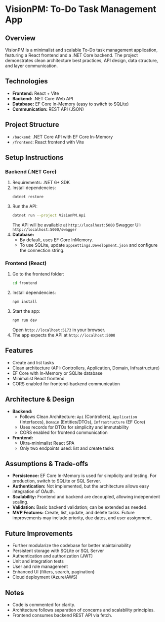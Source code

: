# VisionPM: To-Do Task Management App

## Overview

VisionPM is a minimalist and scalable To-Do task management application, featuring a React frontend and a .NET Core backend. The project demonstrates clean architecture best practices, API design, data structure, and layer communication.

## Technologies

- **Frontend:** React + Vite
- **Backend:** .NET Core Web API
- **Database:** EF Core In-Memory (easy to switch to SQLite)
- **Communication:** REST API (JSON)

## Project Structure

- `/backend`: .NET Core API with EF Core In-Memory
- `/frontend`: React frontend with Vite

## Setup Instructions

### Backend (.NET Core)
1. Requirements: .NET 6+ SDK
2. Install dependencies:
	```sh
	dotnet restore
	```
3. Run the API:
	```sh
	dotnet run --project VisionPM.Api
	```
	The API will be available at `http://localhost:5000`
	Swagger UI: `http://localhost:5000/swagger`
4. **Database:**
	- By default, uses EF Core InMemory.
	- To use SQLite, update `appsettings.Development.json` and configure the connection string.

### Frontend (React)
1. Go to the frontend folder:
	```sh
	cd frontend
	```
2. Install dependencies:
	```sh
	npm install
	```
3. Start the app:
	```sh
	npm run dev
	```
	Open `http://localhost:5173` in your browser.
4. The app expects the API at `http://localhost:5000`

## Features

- Create and list tasks
- Clean architecture (API: Controllers, Application, Domain, Infrastructure)
- EF Core with In-Memory or SQLite database
- Minimalist React frontend
- CORS enabled for frontend-backend communication

## Architecture & Design

- **Backend:**
  - Follows Clean Architecture: `Api` (Controllers), `Application` (Interfaces), `Domain` (Entities/DTOs), `Infrastructure` (EF Core)
  - Uses records for DTOs for simplicity and immutability
  - CORS enabled for frontend communication
- **Frontend:**
  - Ultra-minimalist React SPA
  - Only two endpoints used: list and create tasks

## Assumptions & Trade-offs

- **Persistence:** EF Core In-Memory is used for simplicity and testing. For production, switch to SQLite or SQL Server.
- **Authentication:** Not implemented, but the architecture allows easy integration of OAuth.
- **Scalability:** Frontend and backend are decoupled, allowing independent scaling.
- **Validation:** Basic backend validation; can be extended as needed.
- **MVP Features:** Create, list, update, and delete tasks. Future improvements may include priority, due dates, and user assignment.

## Future Improvements

- Further modularize the codebase for better maintainability
- Persistent storage with SQLite or SQL Server
- Authentication and authorization (JWT)
- Unit and integration tests
- User and role management
- Enhanced UI (filters, search, pagination)
- Cloud deployment (Azure/AWS)

## Notes

- Code is commented for clarity.
- Architecture follows separation of concerns and scalability principles.
- Frontend consumes backend REST API via fetch.

